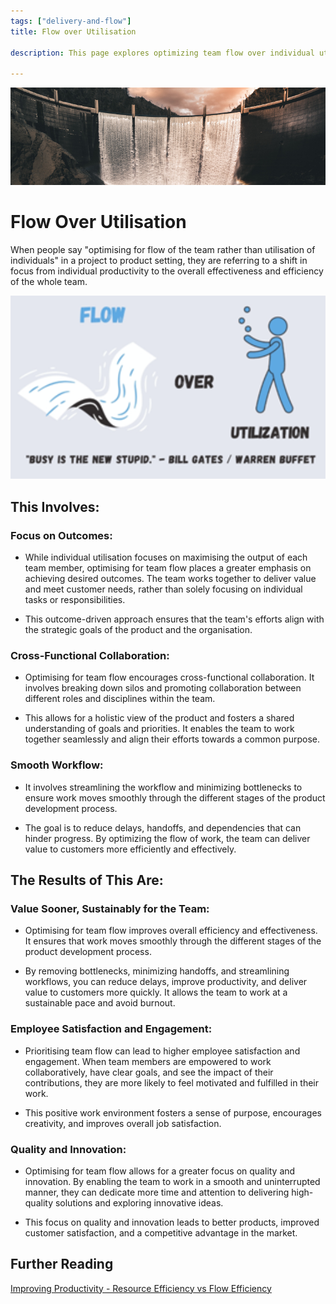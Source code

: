 ```yaml
---
tags: ["delivery-and-flow"]
title: Flow over Utilisation

description: This page explores optimizing team flow over individual utilization in product development, emphasizing outcomes, cross-functional collaboration, and smooth workflows. Benefits include quicker, sustainable value delivery, enhanced employee satisfaction, and greater focus on quality and innovation, fostering higher efficiency, job satisfaction, and competitive advantage in the market.

---
```



![A waterfall in the water Description automatically generated](Flow%20over%20Utilisation_media/media/image1.jpeg)

# Flow Over Utilisation

When people say "optimising for flow of the team rather than utilisation of individuals" in a project to product setting, they are referring to a shift in focus from individual productivity to the overall effectiveness and efficiency of the whole team.



![Image](Flow%20over%20Utilisation_media/media/image2.png)

## This Involves:

### Focus on Outcomes:

- While individual utilisation focuses on maximising the output of each team member, optimising for team flow places a greater emphasis on achieving desired outcomes. The team works together to deliver value and meet customer needs, rather than solely focusing on individual tasks or responsibilities.

- This outcome-driven approach ensures that the team's efforts align with the strategic goals of the product and the organisation.

### Cross-Functional Collaboration:

- Optimising for team flow encourages cross-functional collaboration. It involves breaking down silos and promoting collaboration between different roles and disciplines within the team.

- This allows for a holistic view of the product and fosters a shared understanding of goals and priorities. It enables the team to work together seamlessly and align their efforts towards a common purpose.

### Smooth Workflow:

- It involves streamlining the workflow and minimizing bottlenecks to ensure work moves smoothly through the different stages of the product development process.

- The goal is to reduce delays, handoffs, and dependencies that can hinder progress. By optimizing the flow of work, the team can deliver value to customers more efficiently and effectively.

## The Results of This Are:

### Value Sooner, Sustainably for the Team:

- Optimising for team flow improves overall efficiency and effectiveness. It ensures that work moves smoothly through the different stages of the product development process.

- By removing bottlenecks, minimizing handoffs, and streamlining workflows, you can reduce delays, improve productivity, and deliver value to customers more quickly. It allows the team to work at a sustainable pace and avoid burnout.

### Employee Satisfaction and Engagement:

- Prioritising team flow can lead to higher employee satisfaction and engagement. When team members are empowered to work collaboratively, have clear goals, and see the impact of their contributions, they are more likely to feel motivated and fulfilled in their work.

- This positive work environment fosters a sense of purpose, encourages creativity, and improves overall job satisfaction.

### Quality and Innovation:

- Optimising for team flow allows for a greater focus on quality and innovation. By enabling the team to work in a smooth and uninterrupted manner, they can dedicate more time and attention to delivering high-quality solutions and exploring innovative ideas.

- This focus on quality and innovation leads to better products, improved customer satisfaction, and a competitive advantage in the market.

## Further Reading

[Improving Productivity - Resource Efficiency vs Flow Efficiency](ZnItogF7IpiI2HA9asSMiA/098e6a34-642e-4d91-ae40-365f84191819.aspx)
